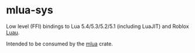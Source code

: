 # mlua-sys

Low level (FFI) bindings to Lua 5.4/5.3/5.2/5.1 (including LuaJIT) and Roblox [Luau].

Intended to be consumed by the [mlua] crate.

[Luau]: https://github.com/Roblox/luau
[mlua]: https://crates.io/crates/mlua

